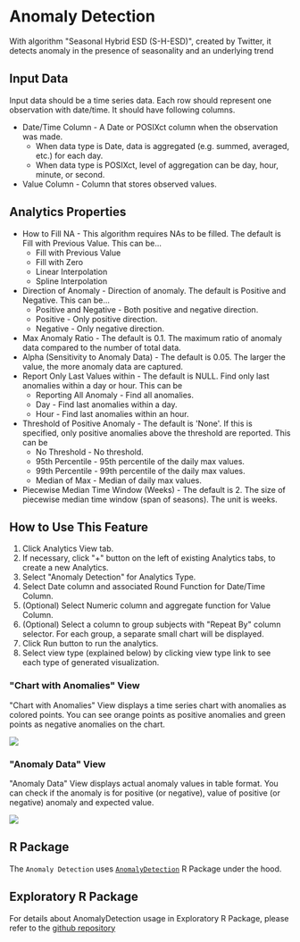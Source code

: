 # Anomaly Detection

With algorithm "Seasonal Hybrid ESD (S-H-ESD)", created by Twitter, it detects anomaly in the presence of seasonality and an underlying trend

## Input Data
Input data should be a time series data. Each row should represent one observation with date/time. It should have following columns.

  * Date/Time Column - A Date or POSIXct column when the observation was made.
    * When data type is Date, data is aggregated (e.g. summed, averaged, etc.) for each day.
    * When data type is POSIXct, level of aggregation can be day, hour, minute, or second.
  * Value Column - Column that stores observed values.

## Analytics Properties
  * How to Fill NA - This algorithm requires NAs to be filled. The default is Fill with Previous Value. This can be...
    * Fill with Previous Value
    * Fill with Zero
    * Linear Interpolation 
    * Spline Interpolation 
  * Direction of Anomaly - Direction of anomaly. The default is Positive and Negative. This can be...
    * Positive and Negative - Both positive and negative direction.
    * Positive - Only positive direction.
    * Negative - Only negative direction.
  * Max Anomaly Ratio - The default is 0.1. The maximum ratio of anomaly data compared to the number of total data.
  * Alpha (Sensitivity to Anomaly Data) - The default is 0.05. The larger the value, the more anomaly data are captured.
  * Report Only Last Values within - The default is NULL. Find only last anomalies within a day or hour. This can be
    * Reporting All Anomaly - Find all anomalies.
    * Day - Find last anomalies within a day.
    * Hour - Find last anomalies within an hour.
  * Threshold of Positive Anomaly - The default is 'None'. If this is specified, only positive anomalies above the threshold are reported. This can be
    * No Threshold - No threshold.
    * 95th Percentile - 95th percentile of the daily max values.
    * 99th Percentile - 99th percentile of the daily max values.
    * Median of Max - Median of daily max values.
  * Piecewise Median Time Window (Weeks) - The default is 2. The size of piecewise median time window (span of seasons). The unit is weeks.


## How to Use This Feature
1. Click Analytics View tab.
2. If necessary, click "+" button on the left of existing Analytics tabs, to create a new Analytics.
3. Select "Anomaly Detection" for Analytics Type.
4. Select Date column and associated Round Function for Date/Time Column.
5. (Optional) Select Numeric column and aggregate function for Value Column.
6. (Optional) Select a column to group subjects with "Repeat By" column selector. For each group, a separate small chart will be displayed.
10. Click Run button to run the analytics.
11. Select view type (explained below) by clicking view type link to see each type of generated visualization.

### "Chart with Anomalies" View
"Chart with Anomalies" View displays a time series chart with anomalies as colored points. You can see orange points as positive anomalies and green points as negative anomalies on the chart. 

![](images/chart-with-anomaly.png)

### "Anomaly Data" View
"Anomaly Data" View displays actual anomaly values in table format. You can check if the anomaly is for positive (or negative), value of positive (or negative) anomaly and expected value.

![](images/anomaly-data.png)

## R Package

The `Anomaly Detection` uses [`AnomalyDetection`](https://github.com/twitter/AnomalyDetection) R Package under the hood.

## Exploratory R Package

For details about AnomalyDetection usage in Exploratory R Package, please refer to the [github repository](https://github.com/exploratory-io/exploratory_func/blob/master/R/anomaly_detection.R)
